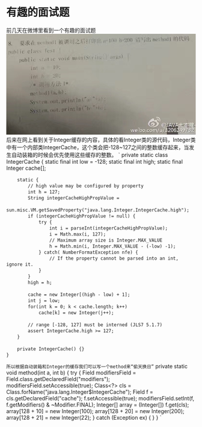 # 有趣的面试题
前几天在微博里看到一个有趣的面试题![微博图片](/assets/images/WechatIMG1.jpeg)
后来在网上看到关于Integer缓存的内容，具体的看Integer类的源代码，Integer类中有一个内部类IntegerCache，这个类会把-128~127之间的整数缓存起来，当发生自动装箱的时候会优先使用这些缓存的整数。
`
private static class IntegerCache {
        static final int low = -128;
        static final int high;
        static final Integer cache[];

        static {
            // high value may be configured by property
            int h = 127;
            String integerCacheHighPropValue =
                sun.misc.VM.getSavedProperty("java.lang.Integer.IntegerCache.high");
            if (integerCacheHighPropValue != null) {
                try {
                    int i = parseInt(integerCacheHighPropValue);
                    i = Math.max(i, 127);
                    // Maximum array size is Integer.MAX_VALUE
                    h = Math.min(i, Integer.MAX_VALUE - (-low) -1);
                } catch( NumberFormatException nfe) {
                    // If the property cannot be parsed into an int, ignore it.
                }
            }
            high = h;

            cache = new Integer[(high - low) + 1];
            int j = low;
            for(int k = 0; k < cache.length; k++)
                cache[k] = new Integer(j++);

            // range [-128, 127] must be interned (JLS7 5.1.7)
            assert IntegerCache.high >= 127;
        }

        private IntegerCache() {}
    }
`
所以根据自动装箱和Integer的缓存我们可以写一个method来“偷天换日”
`
private static void method(int a, int b) {
		try {
			Field modifiersField = Field.class.getDeclaredField("modifiers");
			modifiersField.setAccessible(true);
			Class<?> cls = Class.forName("java.lang.Integer$IntegerCache");
			Field f = cls.getDeclaredField("cache");
			f.setAccessible(true);
			modifiersField.setInt(f, f.getModifiers() & ~Modifier.FINAL);
			Integer[] array = (Integer[]) f.get(cls);
			array[128 + 10] = new Integer(100);
			array[128 + 20] = new Integer(200);
			array[128 + 21] = new Integer(22);
		} catch (Exception ex) {
		}
	}
`
